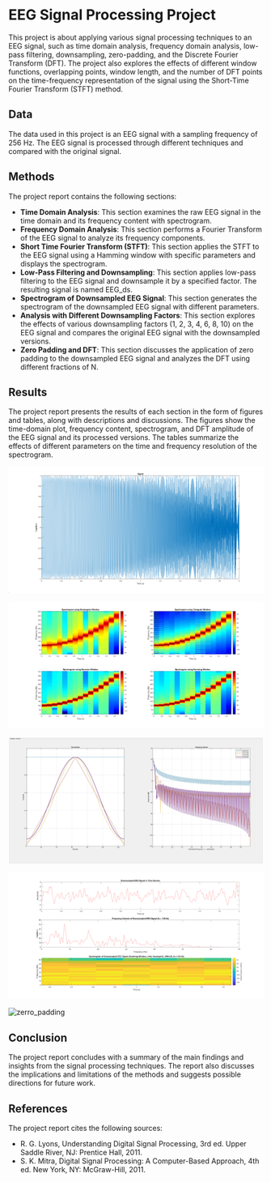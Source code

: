 # EEG Signal Processing Project

This project is about applying various signal processing techniques to an EEG signal, such as time domain analysis, frequency domain analysis, low-pass filtering, downsampling, zero-padding, and the Discrete Fourier Transform (DFT). The project also explores the effects of different window functions, overlapping points, window length, and the number of DFT points on the time-frequency representation of the signal using the Short-Time Fourier Transform (STFT) method.

## Data

The data used in this project is an EEG signal with a sampling frequency of 256 Hz. The EEG signal is processed through different techniques and compared with the original signal.

## Methods

The project report contains the following sections:

- **Time Domain Analysis**: This section examines the raw EEG signal in the time domain and its frequency content with spectrogram.
- **Frequency Domain Analysis**: This section performs a Fourier Transform of the EEG signal to analyze its frequency components.
- **Short Time Fourier Transform (STFT)**: This section applies the STFT to the EEG signal using a Hamming window with specific parameters and displays the spectrogram.
- **Low-Pass Filtering and Downsampling**: This section applies low-pass filtering to the EEG signal and downsample it by a specified factor. The resulting signal is named EEG_ds.
- **Spectrogram of Downsampled EEG Signal**: This section generates the spectrogram of the downsampled EEG signal with different parameters.
- **Analysis with Different Downsampling Factors**: This section explores the effects of various downsampling factors (1, 2, 3, 4, 6, 8, 10) on the EEG signal and compares the original EEG signal with the downsampled versions.
- **Zero Padding and DFT**: This section discusses the application of zero padding to the downsampled EEG signal and analyzes the DFT using different fractions of N.
## Results

The project report presents the results of each section in the form of figures and tables, along with descriptions and discussions. The figures show the time-domain plot, frequency content, spectrogram, and DFT amplitude of the EEG signal and its processed versions. The tables summarize the effects of different parameters on the time and frequency resolution of the spectrogram.

![signal](signal.png)


![Spectrogram](Spectrogram.jpg)

![windows](windows.jpg)



![down](down.png)



![zerro_padding](zerro_padding.png)



## Conclusion

The project report concludes with a summary of the main findings and insights from the signal processing techniques. The report also discusses the implications and limitations of the methods and suggests possible directions for future work.

## References

The project report cites the following sources:
-  R. G. Lyons, Understanding Digital Signal Processing, 3rd ed. Upper Saddle River, NJ: Prentice Hall, 2011.
-  S. K. Mitra, Digital Signal Processing: A Computer-Based Approach, 4th ed. New York, NY: McGraw-Hill, 2011.
